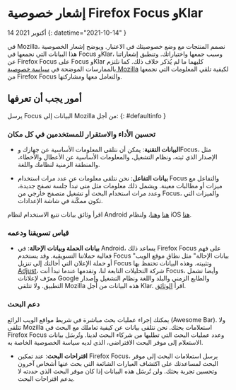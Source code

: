 # إشعار خصوصية Firefox Focus وKlar

14 أكتوبر 2021
{: datetime="2021-10-14" }

في Mozilla، نصمم المنتجات مع وضع خصوصيتك في الاعتبار. ويوضح إشعار الخصوصية هذا البيانات التي نجمعها في Focus وKlar، وسبب جمعها واختياراتك. وتنطبق إشعاراتنا عن Firefox Focus على Focus وKlar كليهما ما لم يُذكر خلاف ذلك. كما نلتزم بالممارسات الموضحة في [سياسة خصوصية Mozilla](https://www.mozilla.org/privacy/) لكيفية تلقي المعلومات التي نجمعها من Firefox Focus والتعامل معها ومشاركتها. 
 
## أمور يجب أن تعرفها

يرسل Focus البيانات إلى Mozilla من أجل: 
{: #defaultinfo }

### تحسين الأداء والاستقرار للمستخدمين في كل مكان 

* __البيانات التقنية__: يمكن أن نتلقى المعلومات الأساسية عن جهازك وFocus، مثل الإصدار الذي ثبته، ونظام التشغيل، والمعلومات الأساسية عن الأعطال والأخطاء، والمنطقة الزمنية لنظامك واللغة.

* __بيانات التفاعل__: نحن نتلقى معلومات عن عدد مرات استخدام Focus والتفاعل مع ميزات أو مطالبات معينة. ويشمل ذلك معلومات مثل متى تبدأ جلسة تصفح جديدة، وعدد مرات استخدام البحث أو تشغيل متصفح خارجي من Focus، والميزات التي تكون ممكّنة في شاشة الإعدادات.

اقرأ وثائق بيانات تتبع الاستخدام لنظام Android [هنا](https://github.com/mozilla-mobile/focus-android/blob/main/docs/Telemetry.md) و[هنا](https://dictionary.telemetry.mozilla.org/apps/focus_android)، ولنظام iOS [هنا](https://dictionary.telemetry.mozilla.org/apps/focus_ios).

### قياس تسويقنا ودعمه

* __بيانات الحملة وبيانات الإحالة__: في Android، يساعد ذلك Firefox Focus على فهم فعالية حملاتنا التسويقية. وقد يستخدم Focus "بيانات الإحالة" مثل نطاق موقع الويب أو حملة الإعلان التي أحالتك إلى تنزيل Focus وتثبيته. وهذه البيانات تحتفظ بها [Adjust](https://www.adjust.com/terms/privacy-policy/)، شركة التحليلات التابعة لنا، وتقدمها عندما تبدأ أنت Focus، وأيضا تشمل معرّف لإعلانات Google والطابع الزمني والبلد واللغة ونظام التشغيل وإصدار التطبيق. ولا تتلقى Mozilla هذه البيانات من أجل Klar. اقرأ [الوثائق](https://github.com/mozilla-mobile/focus-android/wiki/Adjust-Usage). 

### دعم البحث

يمكنك إجراء عمليات بحث مباشرة في شريط مواقع الويب الرائع (Awesome Bar). ولا تتلقى Mozilla استعلامات بحثك. نحن نتلقى بيانات عن كيفية تعاملك مع البحث في Firefox Focus وعدد عمليات البحث التي تطلبها من شركاء البحث لدينا. وتُرسَل بيانات الاستعلام إلى موفر البحث الافتراضي، الذي لديه سياسة الخصوصية الخاصة به. 

* __اقتراحات البحث__: عند تمكين Firefox Focus، يرسل استعلامات البحث إلى موفر البحث لمساعدتك على اكتشاف العبارات الشائعة التي بحث عنها أشخاص آخرون وتحسين تجربة بحثك. ولن تُرسَل هذه البيانات إذا كان موفر البحث الذي حددته لا يدعم اقتراحات البحث.
